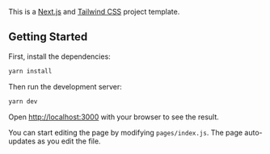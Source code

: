 This is a [Next.js](https://nextjs.org/) and [Tailwind CSS](https://tailwindcss.com/) project template.

## Getting Started

First, install the dependencies:

```bash
yarn install
```

Then run the development server:

```bash
yarn dev
```

Open [http://localhost:3000](http://localhost:3000) with your browser to see the result.

You can start editing the page by modifying `pages/index.js`. The page auto-updates as you edit the file.
